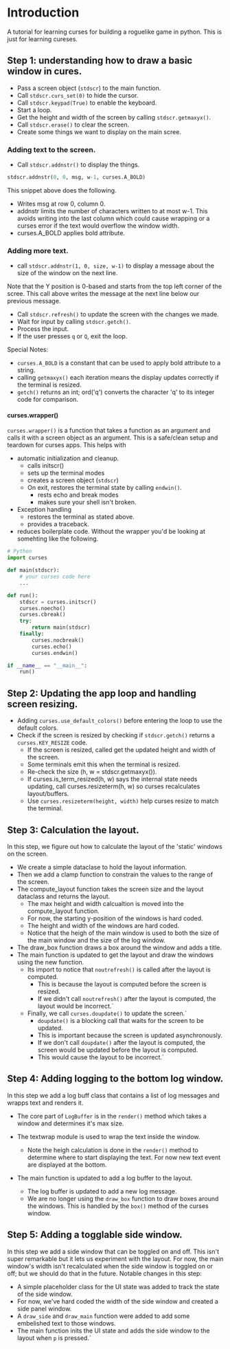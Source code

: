 # Introduction

A tutorial for learning curses for building a roguelike game in python.
This is just for learning cureses.

## Step 1: understanding how to draw a basic window in cures.
- Pass a screen object (`stdscr`) to the main function.
- Call `stdscr.curs_set(0)` to hide the cursor.
- Call `stdscr.keypad(True)` to enable the keyboard.
- Start a loop.
- Get the height and width of the screen by calling `stdscr.getmaxyx()`.
- Call `stdscr.erase()` to clear the screen.
- Create some things we want to display on the main scree.
### Adding text to the screen.
- Call `stdscr.addnstr()` to display the things.
```python
stdscr.addnstr(0, 0, msg, w-1, curses.A_BOLD)
```
This snippet above does the following.
- Writes msg at row 0, column 0.
- addnstr limits the number of characters written to at most w-1. This avoids writing into the last column which could cause wrapping or a curses error if the text would overflow the window width.
- curses.A_BOLD applies bold attribute.

### Adding more text.
- call `stdscr.addnstr(1, 0, size, w-1)` to display a message about the size of the window on the next line.

Note that the Y position is 0-based and starts from the top left corner of the scree.
This call above writes the message at the next line below our previous message.

- Call `stdscr.refresh()` to update the screen with the changes we made.
- Wait for input by calling `stdscr.getch()`.
- Process the input.
- If the user presses `q` or `Q`, exit the loop.

Special Notes:
- `curses.A_BOLD` is a constant that can be used to apply bold attribute to a string.
- calling `getmaxyx()` each iteration means the display updates correctly if the terminal is resized.
- `getch()` returns an int; ord('q') converts the character 'q' to its integer code for comparison.
#### curses.wrapper()
`curses.wrapper()` is a function that takes a function as an argument and calls it with a screen object as an argument.
This is a safe/clean setup and teardown for curses apps.  This helps with
- automatic initialization and cleanup.
  - calls initscr()
  - sets up the terminal modes
  - creates a screen object (`stdscr`)
  - On exit, restores the terminal state by calling `endwin()`.
    - rests echo and break modes
    - makes sure your shell isn't broken.
- Exception handling
  - restores the terminal as stated above.
  - provides a traceback.
- reduces boilerplate code.
Without the wrapper you'd be looking at somehting like the following.
```python
# Python
import curses

def main(stdscr):
    # your curses code here
    ...

def run():
    stdscr = curses.initscr()
    curses.noecho()
    curses.cbreak()
    try:
        return main(stdscr)
    finally:
        curses.nocbreak()
        curses.echo()
        curses.endwin()

if __name__ == "__main__":
    run()
```

## Step 2: Updating the app loop and handling screen resizing.

- Adding `curses.use_default_colors()` before entering the loop to use the default colors.
- Check if the screen is resized by checking if `stdscr.getch()` returns a `curses.KEY_RESIZE` code.
  - If the screen is resized, called get the updated height and width of the screen.
  - Some terminals emit this when the terminal is resized.
  - Re-check the size (h, w = stdscr.getmaxyx()).
  - If curses.is_term_resized(h, w) says the internal state needs updating, call curses.resizeterm(h, w) so curses recalculates layout/buffers.
  - Use `curses.resizeterm(height, width)` help curses resize to match the terminal.

## Step 3: Calculation the layout.

In this step, we figure out how to calculate the layout of the 'static' windows on the screen.
- We create a simple dataclase to hold the layout information.
- Then we add a clamp function to constrain the values to the range of the screen.
- The compute_layout function takes the screen size and the layout dataclass and returns the layout.
  - The max height and width calcualtion is moved into the compute_layout function.
  - For now, the starting y-position of the windows is hard coded.
  - The height and width of the windows are hard coded.
  - Notice that the heigh of the main window is used to both the size of the main window and the size of the log window.
- The draw_box function draws a box around the window and adds a title.
- The main function is updated to get the layout and draw the windows using the new function.
  - Its import to notice that `noutrefresh()` is called after the layout is computed.
    - This is because the layout is computed before the screen is resized.
    - If we didn't call `noutrefresh()` after the layout is computed, the layout would be incorrect.`
  - Finally, we call `curses.doupdate()` to update the screen.`
    - `doupdate()` is a blocking call that waits for the screen to be updated.
    - This is important because the screen is updated asynchronously.
    - If we don't call `doupdate()` after the layout is computed, the screen would be updated before the layout is computed.
    - This would cause the layout to be incorrect.`

## Step 4: Adding logging to the bottom log window.
In this step we add a log buff class that contains a list of log messages and wrapps text and renders it.
- The core part of `LogBuffer` is in the `render()` method which takes a window and determines it's max size.
- The textwrap module is used to wrap the text inside the window. 
  - Note the heigh calculation is done in the `render()` method to determine where to 
  start displaying the text.  For now new text event are displayed at the bottom.

- The main function is updated to add a log buffer to the layout.
  - The log buffer is updated to add a new log message.
  - We are no longer using the `draw_box` function to draw boxes around the windows. 
    This is handled by the `box()` method of the curses window.

## Step 5: Adding a togglable side window.
In this step we add a side window that can be toggled on and off.
This isn't super remarkable but it lets us experiment with the layout. For now, the main window's
width isn't recalculated when the side window is toggled on or off; but we should do that in the future.
Notable changes in this step:
- A simple placeholder class for the UI state was added to track the state of the side window.
- For now, we've hard coded the width of the side window and created a side panel window.
- A `draw_side` and `draw_main` function were added to add some embelished text to those windows.
- The main function inits the UI state and adds the side window to the layout when `p` is pressed.`